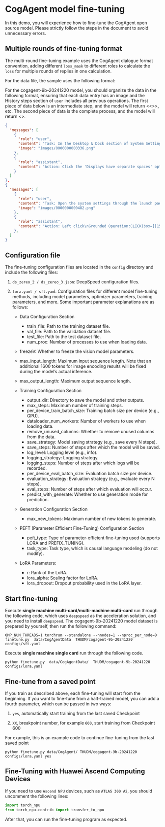 # CogAgent model fine-tuning

In this demo, you will experience how to fine-tune the CogAgent open source model. Please strictly follow the steps in
the document to avoid unnecessary errors.

## Multiple rounds of fine-tuning format

The multi-round fine-tuning example uses the CogAgent dialogue format convention, adding different `loss_mask` to
different roles to calculate the `loss` for multiple rounds of replies in one calculation.

For the data file, the sample uses the following format:

For the cogagent-9b-20241220 model, you should organize the data in the following format, ensuring that each data entry has an image and the History steps section of `user` includes all previous operations.
The first piece of data below is an intermediate step, and the model will return <<<general operation>>>, etc. The second piece of data is the complete process, and the model will return <<END>>.

```json
{
  "messages": [
    {
      "role": "user",
      "content": "Task: In the Desktop & Dock section of System Settings, turn on the option 'Displays have separate Spaces' in the Mission Control section\n(Platform: Mac)\n(Answer in Action-Operation-Sensitive format.)\nHistory steps: \n0. CLICK(box=[[588,946,616,985]], element_info='System Settings')\tClick the 'System Settings' menu at the bottom of the screen to open System Settings\n1. CLICK(box=[[227,561,297,585]], element_info='Desktop & Dock')\tClick the 'Desktop & Dock' option in the left menu to enter the Desktop & Dock settings interface. \n2. SCROLL_DOWN(box=[[367,39,691,929]], step_count=75, element_info='Scroll')\tIn the scroll area on the right side of the current screen, scroll down to view more options. \n",
      "image": "images/0000000000336.png"
    },
    {
      "role": "assistant",
      "content": "Action: Click the 'Displays have separate spaces' option in the 'Schedule Center' section to enable this feature. \nGrounded Operation:CLICK(box=[[655,842,671,857]], element_info='```Displays have separate spaces``` switch button')\n<<General Operation>>"
    }
  ]
},
{
  "messages": [
    {
      "role": "user",
      "content": "Task: Open the system settings through the launch pad, navigate to the "Network" section, and set the DNS manual IP address to 8.8.4.4.\n(Platform: Mac)\n(Answer in Action-Operation-Sensitive format.)\nHistory steps: \n0. CLICK(box=[[7,6,27,31]], element_info='Apple logo')\tClick the "Apple" icon in the upper left corner of the screen to open the system settings.\n1. CLICK(box=[[3,77,161,99]], element_info='System settings…')\tClick the "System settings…" option in the menu bar in the upper left corner of the screen to open the system settings interface.\n2. CLICK(box=[[7,478,125,512]], element_info='Network')\tClick the "Network" option in the left menu to enter the network settings interface. \n3. CLICK(box=[[155,217,459,270]], element_info='Wi-Fi, Connected')\tClick the "Wi-Fi" option in the upper middle of the screen to enter the Wi-Fi settings interface. \n4. CLICK(box=[[405,280,447,296]], element_info='Details...')\tClick the "Details..." button next to the Wi-Fi name to view detailed information about the current Wi-Fi. \n5. CLICK(box=[[27,344,45,362]], element_info='DNS')\tClick the "DNS" option in the left menu to enter the DNS settings interface. \n6. CLICK(box=[[166,308,442,399]], element_info='8.8.8.8')\tClick the DNS server address input box to enter a new DNS server address. \n7. TYPE(box=[[163,308,443,322]], text='8.8.4.4', element_info='ip address input box')\tEnter 8.8.4.4 in the DNS server>Address input box to set a manual IP address. \n8. CLICK(box=[[410,636,440,651]], element_info='OK')\tClick the "OK" button in the lower right corner of the interface to confirm and save the changes to the DNS settings. \n",
      "image": "images/0000000000482.png"
    },
    {
      "role": "assistant",
      "content": "Action: Left click\nGrounded Operation:CLICK(box=[[150,911,180,975]], element_info='lower')\n<<END>>"
    },
  ]
}
```

## Configuration file

The fine-tuning configuration files are located in the `config` directory and include the following files:
1. `ds_zereo_2 / ds_zereo_3.json`: DeepSpeed configuration files.
2. `lora.yaml / sft.yam`l: Configuration files for different model fine-tuning methods, including model parameters,
optimizer parameters, training parameters, and more. Some important parameter explanations are as follows:

   + Data Configuration Section
     + train_file: Path to the training dataset file.
     + val_file: Path to the validation dataset file.
     + test_file: Path to the test dataset file.
     + num_proc: Number of processes to use when loading data.

   + freezeV: Whether to freeze the vision model parameters.
   + max_input_length: Maximum input sequence length. Note that an additional 1600 tokens for image encoding results will
   be fixed during the model’s actual inference.
   + max_output_length: Maximum output sequence length.

   + Training Configuration Section
       + output_dir: Directory to save the model and other outputs.
       + max_steps: Maximum number of training steps.
       + per_device_train_batch_size: Training batch size per device (e.g., GPU).
       + dataloader_num_workers: Number of workers to use when loading data.
       + remove_unused_columns: Whether to remove unused columns from the data.
       + save_strategy: Model saving strategy (e.g., save every N steps).
       + save_steps: Number of steps after which the model will be saved.
       + log_level: Logging level (e.g., info).
       + logging_strategy: Logging strategy.
       + logging_steps: Number of steps after which logs will be recorded.
       + per_device_eval_batch_size: Evaluation batch size per device.
       + evaluation_strategy: Evaluation strategy (e.g., evaluate every N steps).
       + eval_steps: Number of steps after which evaluation will occur.
       + predict_with_generate: Whether to use generation mode for prediction.

   + Generation Configuration Section
     + max_new_tokens: Maximum number of new tokens to generate.

   + PEFT (Parameter Efficient Fine-Tuning) Configuration Section
     + peft_type: Type of parameter-efficient fine-tuning used (supports LORA and PREFIX_TUNING).
     + task_type: Task type, which is causal language modeling (do not modify).

   + LoRA Parameters:
     + r: Rank of the LoRA.
     + lora_alpha: Scaling factor for LoRA.
     + lora_dropout: Dropout probability used in the LoRA layer.

## Start fine-tuning

Execute **single machine multi-card/multi-machine multi-card** run through the following code, which uses `deepspeed` as
the acceleration solution, and you need to install `deepspeed`.
The cogagent-9b-20241220 model dataset is prepared by yourself, then run the following command:

```shell
OMP_NUM_THREADS=1 torchrun --standalone --nnodes=1 --nproc_per_node=8  finetune.py  data/CogAgentData  THUDM/cogagent-9b-20241220  configs/sft.yaml
```

Execute **single machine single card** run through the following code.

```shell
python finetune.py  data/CogAgentData/  THUDM/cogagent-9b-20241220  configs/lora.yaml
```

## Fine-tune from a saved point

If you train as described above, each fine-tuning will start from the beginning. If you want to fine-tune from a
half-trained model, you can add a fourth parameter, which can be passed in two ways:

1. `yes`, automatically start training from the last saved Checkpoint

2. `XX`, breakpoint number, for example `600`, start training from Checkpoint 600

For example, this is an example code to continue fine-tuning from the last saved point

```shell
python finetune.py data/CogAgent/ THUDM/cogagent-9b-20241220 configs/lora.yaml yes
```

## Fine-Tuning with Huawei Ascend Computing Devices

If you need to use `Ascend NPU` devices, such as `ATLAS 300 A2`, you should uncomment the following lines:

```python
import torch_npu
from torch_npu.contrib import transfer_to_npu
```

After that, you can run the fine-tuning program as expected.
